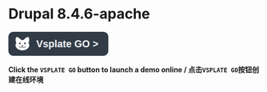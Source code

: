 # Drupal 8.4.6-apache

<a href="https://www.vsplate.com/?docker-compose=https://github.com/vsplate/dcenvs/drupal/8.4.6-apache"><img alt="VSPLATE GO" src="https://raw.githubusercontent.com/vsplate/images/master/vsgo_btn.png" width="200px"></a>

**Click the `VSPLATE GO` button to launch a demo online / 点击`VSPLATE GO`按钮创建在线环境**